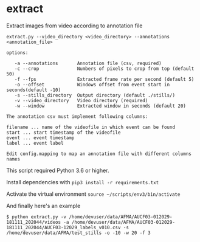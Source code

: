 # extract

Extract images from video according to annotation file

```
extract.py --video_directory <video_directory> --annotations <annotation_file>

options:

   -a --annotations       Annotation file (csv, required)
   -c --crop              Numbers of pixels to crop from top (default 50)
   -f --fps               Extracted frame rate per second (default 5)
   -o --offset            Windows offset from event start in seconds(default -10)
   -s --stills_directory  Output directory (default ./stills/)
   -v --video_directory   Video directory (required)
   -w --window            Extracted window in seconds (default 20)

The annotation csv must implement following columns:

filename ... name of the videofile in which event can be found
start ... start timestamp of the videofile
event ... event timestamp
label ... event label

Edit config.mapping to map an annotation file with different columns names
```

This script required Python 3.6 or higher.

Install dependencies with 
```pip3 install -r requirements.txt```

Activate the virtual environment
```source ~/scripts/env3/bin/activate```

And finally here's an example
```
$ python extract.py -v /home/devuser/data/AFMA/AUCF03-012029-181111_202044/videos -a /home/devuser/data/AFMA/AUCF03-012029-181111_202044/AUCF03-12029_labels_v010.csv -s /home/devuser/data/AFMA/test_stills -o -10 -w 20 -f 3

```
